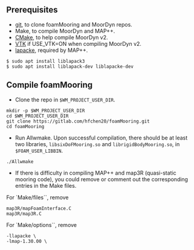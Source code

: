 ## Prerequisites
- [git](https://git-scm.com/), to clone foamMooring and MoorDyn repos.
- Make, to compile MoorDyn and MAP++.
- [CMake](https://cmake.org/), to help compile MoorDyn v2.
- [VTK](https://gitlab.com/hfchen20/foamMooring/-/merge_requests/3) if USE_VTK=ON when compiling MoorDyn v2. 
- [lapacke](https://www.netlib.org/lapack/lapacke.html), required by MAP++.
```
$ sudo apt install liblapack3
$ sudo apt install liblapack-dev liblapacke-dev
```

## Compile foamMooring
- Clone the repo in `$WM_PROJECT_USER_DIR`.
```
mkdir -p $WM_PROJECT_USER_DIR 
cd $WM_PROJECT_USER_DIR 
git clone https://gitlab.com/hfchen20/foamMooring.git 
cd foamMooring 
```
- Run Allwmake. Upon successful compilation, there should be at least two libraries, `libsixDoFMooring.so` and `librigidBodyMooring.so`, in `$FOAM_USER_LIBBIN`.
```
./Allwmake
```

- If there is difficulty in compiling MAP++ and map3R (quasi-static mooring code), you could remove or comment out the corresponding entries in the Make files. 

For `Make/files``, remove
```
map3R/mapFoamInterface.C
map3R/map3R.C
```

For `Make/options``, remove
```
-llapacke \
-lmap-1.30.00 \
```
